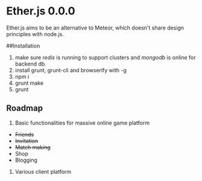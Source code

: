 # Ether.js 0.0.0

Ether.js aims to be an alternative to Meteor, which doesn't share design principles with node.js.

##Installation

1. make sure *redis* is running to support clusters and *mongodb* is online for backend db.
1. install grunt, grunt-cli and browserify with -g
1. npm i
1. grunt make
1. grunt 

## Roadmap

1. Basic functionalities for massive online game platform
 * ~~Friends~~ 
 * ~~Invitation~~
 * ~~Match making~~ 
 * Shop
 * Blogging

1. Various client platform

 
